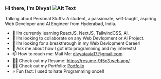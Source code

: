 ### Hi there, I'm Divya! ![Alt Text](https://media.giphy.com/media/vFKqnCdLPNOKc/wave.gif)
<!--
**DivyaPariti/DivyaPariti** is a ✨ _special_ ✨ repository because its `README.md` (this file) appears on your GitHub profile.

Here are some ideas to get you started:
-->
Talking about Personal Stuffs:
A student, a passionate, self-taught, aspiring Web Developer and AI Engineer  from Hyderabad, India.

- 🌱 I’m currently learning ReactJS, NextJS, TailwindCSS, AI.
- 👯 I’m looking to collaborate on any Web Devlopment or AI Project.
- 🤔 I’m looking for a breakthrough in my Web Devlopment Career!
- 💬 Ask me about how I got into programming and my interests!
- 📫 How to reach me: Mail Me: divyatauja17@gmail.com
- 🙆‍♂️ Check out my Resume: https://resume-9f5c3.web.app/
- 🙆‍♂️ Check out my Portfolio: [Portfolio](https://divyapariti.github.io/Portfolio/)
- ⚡ Fun fact: I used to hate Programming once!!



